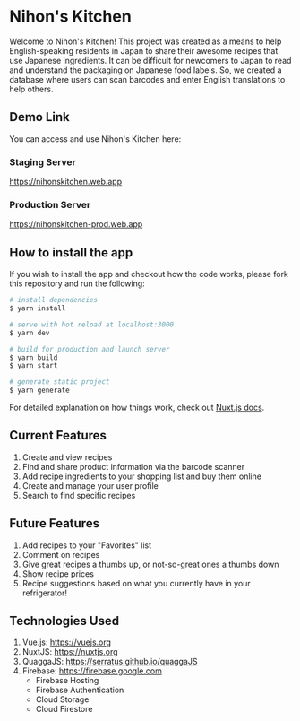 # Nihon's Kitchen

Welcome to Nihon's Kitchen! This project was created as a means to help English-speaking residents in Japan to share their awesome recipes that use Japanese ingredients. It can be difficult for newcomers to Japan to read and understand the packaging on Japanese food labels. So, we created a database where users can scan barcodes and enter English translations to help others.

## Demo Link

You can access and use Nihon's Kitchen here:

### Staging Server

https://nihonskitchen.web.app

### Production Server 

https://nihonskitchen-prod.web.app

## How to install the app

If you wish to install the app and checkout how the code works, please fork this repository and run the following:

```bash
# install dependencies
$ yarn install

# serve with hot reload at localhost:3000
$ yarn dev

# build for production and launch server
$ yarn build
$ yarn start

# generate static project
$ yarn generate
```

For detailed explanation on how things work, check out [Nuxt.js docs](https://nuxtjs.org).

## Current Features
1. Create and view recipes
2. Find and share product information via the barcode scanner
3. Add recipe ingredients to your shopping list and buy them online
4. Create and manage your user profile
5. Search to find specific recipes

## Future Features
1. Add recipes to your "Favorites" list
2. Comment on recipes
3. Give great recipes a thumbs up, or not-so-great ones a thumbs down
4. Show recipe prices
5. Recipe suggestions based on what you currently have in your refrigerator!

## Technologies Used

1. Vue.js: https://vuejs.org
2. NuxtJS: https://nuxtjs.org
3. QuaggaJS: https://serratus.github.io/quaggaJS
5. Firebase: https://firebase.google.com  
    * Firebase Hosting
    * Firebase Authentication
    * Cloud Storage
    * Cloud Firestore

